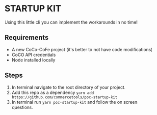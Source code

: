 # STARTUP KIT
Using this little cli you can implement the workarounds in no time!

## Requirements
- A new CoCo-CoFe project (it's better to not have code modifications)
- CoCO API credentials
- Node installed locally

## Steps

1. In terminal navigate to the root directory of your project.
1. Add this repo as a dependency `yarn add https://github.com/commercetools/poc-startup-kit`
1. In terminal run `yarn poc-startup-kit` and follow the on screen questions.